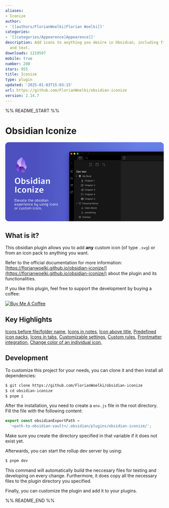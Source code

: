 ```yaml
---
aliases:
- Iconize
author:
- '[[authors/FlorianWoelki|Florian Woelki]]'
categories:
- '[[categories/Appearence|Appearence]]'
description: Add icons to anything you desire in Obsidian, including files, folders,
  and text.
downloads: 1219597
mobile: true
number: 280
stars: 955
title: Iconize
type: plugin
updated: '2025-01-03T15:03:15'
url: https://github.com/FlorianWoelki/obsidian-iconize
version: 2.14.7
---
```


%% README_START %%

# Obsidian Iconize

![Preview Image](https://raw.githubusercontent.com/FlorianWoelki/obsidian-iconize/HEAD/docs/preview-image.png)

## What is it?

This obsidian plugin allows you to add **any** custom icon (of type `.svg`) or from an icon pack to anything you want.

Refer to the official documentation for more information:
[https://florianwoelki.github.io/obsidian-iconize/](https://florianwoelki.github.io/obsidian-iconize/) about the plugin and its functionalities.

If you like this plugin, feel free to support the development by buying a coffee:

<a href="https://www.buymeacoffee.com/florianwoelki" target="_blank"><img src="https://cdn.buymeacoffee.com/buttons/v2/default-yellow.png" alt="Buy Me A Coffee" style="height: 60px !important;width: 217px !important;" ></a>

## Key Highlights

[Icons before file/folder name](https://florianwoelki.github.io/obsidian-iconize/files-and-folders/icon-before-file-or-folder.html),
[Icons in notes](https://florianwoelki.github.io/obsidian-iconize/notes/icons-in-notes.html),
[Icon above title](https://florianwoelki.github.io/obsidian-iconize/notes/title-icon.html),
[Predefined icon packs](https://florianwoelki.github.io/obsidian-iconize/guide/icon-packs.html),
[Icons in tabs](https://florianwoelki.github.io/obsidian-iconize/files-and-folders/icon-tabs.html),
[Customizable settings](https://florianwoelki.github.io/obsidian-iconize/guide/settings.html),
[Custom rules](https://florianwoelki.github.io/obsidian-iconize/files-and-folders/custom-rules.html),
[Frontmatter integration](https://florianwoelki.github.io/obsidian-iconize/files-and-folders/use-frontmatter.html),
[Change color of an individual icon](https://florianwoelki.github.io/obsidian-iconize/files-and-folders/individual-icon-color.html),

## Development

To customize this project for your needs, you can clone it and then install all dependencies:
```sh
$ git clone https://github.com/FlorianWoelki/obsidian-iconize
$ cd obsidian-iconize
$ pnpm i
```

After the installation, you need to create a `env.js` file in the root directory. Fill the file with the following content:

```js
export const obsidianExportPath =
  '<path-to-obsidian-vault>/.obsidian/plugins/obsidian-iconize/';
```

Make sure you create the directory specified in that variable if it does not exist yet.

Afterwards, you can start the rollup dev server by using:

```sh
$ pnpm dev
```

This command will automatically build the neccesary files for testing and developing on every change. Furthermore, it does copy all the necessary files to the plugin directory you specified.

Finally, you can customize the plugin and add it to your plugins.


%% README_END %%